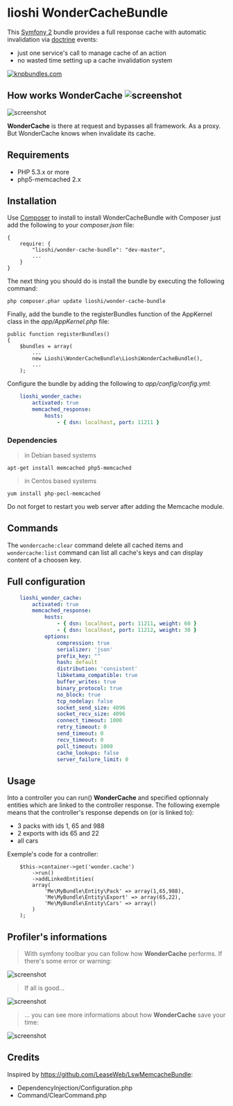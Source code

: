 lioshi WonderCacheBundle 
=================

This [Symfony 2](http://symfony.com) bundle provides a full response cache with automatic invalidation via [doctrine](http://www.doctrine-project.org/) events:
- just one service's call to manage cache of an action
- no wasted time setting up a cache invalidation system

[![knpbundles.com](http://knpbundles.com/lioshi/WonderCacheBundle/badge-short)](http://knpbundles.com/lioshi/WonderCacheBundle)

## How works **WonderCache** ![screenshot](https://raw.github.com/lioshi/WonderCacheBundle/master/Resources/images/icon_.png)
![screenshot](https://raw.github.com/lioshi/WonderCacheBundle/master/Resources/images/wondercache_workflow.png)

**WonderCache** is there at request and bypasses all framework. As a proxy. 
But WonderCache knows when invalidate its cache.

## Requirements
- PHP 5.3.x or more
- php5-memcached 2.x

## Installation
Use [Composer](http://getcomposer.org/) to install to install WonderCacheBundle with Composer just add the following to your _composer.json_ file:

    {
        require: {
            "lioshi/wonder-cache-bundle": "dev-master",
            ...
        }
    }

The next thing you should do is install the bundle by executing the following command:

    php composer.phar update lioshi/wonder-cache-bundle

Finally, add the bundle to the registerBundles function of the AppKernel class in the _app/AppKernel.php_ file:

    public function registerBundles()
    {
        $bundles = array(
            ...
            new Lioshi\WonderCacheBundle\LioshiWonderCacheBundle(),
            ...
        );

Configure the bundle by adding the following to _app/config/config.yml_:

```yml
    lioshi_wonder_cache:
        activated: true
        memcached_response:
            hosts: 
                - { dsn: localhost, port: 11211 }
```

### Dependencies
>in Debian based systems
    
    apt-get install memcached php5-memcached

>in Centos based systems
   
    yum install php-pecl-memcached 

Do not forget to restart you web server after adding the Memcache module. 

## Commands
The ```wondercache:clear``` command delete all cached items and ```wondercache:list``` command can list all cache's keys and can display content of a choosen key.

## Full configuration
```yml
    lioshi_wonder_cache:
        activated: true
        memcached_response:
            hosts: 
                - { dsn: localhost, port: 11211, weight: 60 }
                - { dsn: localhost, port: 11212, weight: 30 }
            options:
                compression: true
                serializer: 'json'
                prefix_key: ""
                hash: default
                distribution: 'consistent'
                libketama_compatible: true
                buffer_writes: true
                binary_protocol: true
                no_block: true
                tcp_nodelay: false
                socket_send_size: 4096
                socket_recv_size: 4096
                connect_timeout: 1000
                retry_timeout: 0
                send_timeout: 0
                recv_timeout: 0
                poll_timeout: 1000
                cache_lookups: false
                server_failure_limit: 0
```

## Usage
Into a controller you can run() **WonderCache** and specified optionnaly entities which are linked to the controller response.
The following exemple means that the controller's response depends on (or is linked to):
- 3 packs with ids 1, 65 and 988
- 2 exports with ids 65 and 22
- all cars

Exemple's code for a controller:

        $this->container->get('wonder.cache')
            ->run()
            ->addLinkedEntities(
            array(
                'Me\MyBundle\Entity\Pack' => array(1,65,988), 
                'Me\MyBundle\Entity\Export' => array(65,22),
                'Me\MyBundle\Entity\Cars' => array()
            )
        );

## Profiler's informations
> With symfony toolbar you can follow how **WonderCache** performs. 
> If there's some error or warning:

![screenshot](https://raw.github.com/lioshi/WonderCacheBundle/master/Resources/images/wondercache_toolbar_errors.png)

>If all is good...

![screenshot](https://raw.github.com/lioshi/WonderCacheBundle/master/Resources/images/wondercache_toolbar_infos.png)

>... you can see more informations about how **WonderCache** save your time:

![screenshot](https://raw.github.com/lioshi/WonderCacheBundle/master/Resources/images/wondercache_profiler_infos.png)

## Credits
Inspired by https://github.com/LeaseWeb/LswMemcacheBundle:
- DependencyInjection/Configuration.php
- Command/ClearCommand.php

